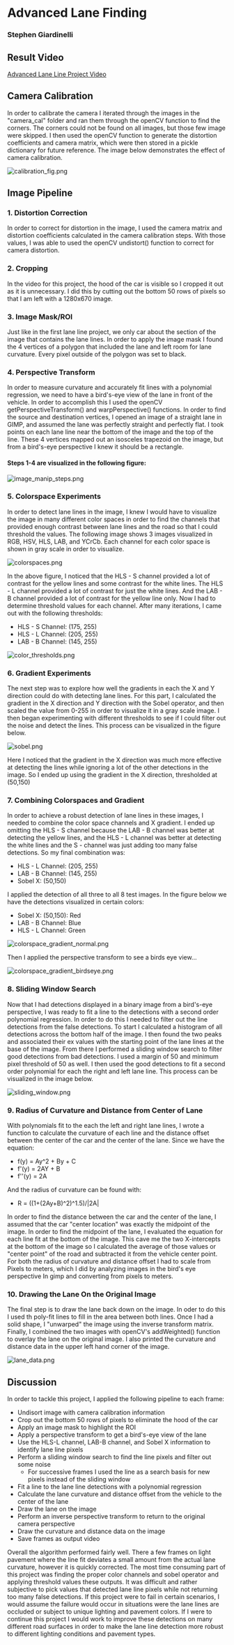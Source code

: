 # Advanced Lane Finding
### Stephen Giardinelli

## Result Video
[Advanced Lane Line Project Video](https://youtu.be/XGbll-fsTaU)

## Camera Calibration
In order to calibrate the camera I iterated through the images in the "camera_cal" folder and ran them through the openCV function to find the corners.  The corners could not be found on all images, but those few image were skipped.  I then used the openCV function to generate the distortion coefficients and camera matrix, which were then stored in a pickle dictionary for future reference.  The image below demonstrates the effect of camera calibration.


![calibration_fig.png](output_images/calibration_fig.png)

## Image Pipeline
### 1. Distortion Correction
In order to correct for distortion in the image, I used the camera matrix and distortion coefficients calculated in the camera calibration steps.  With those values, I was able to used the openCV undistort() function to correct for camera distortion.

### 2. Cropping
In the video for this project, the hood of the car is visible so I cropped it out as it is unnecessary.  I did this by cutting out the bottom 50 rows of pixels so that I am left with a 1280x670 image.

### 3. Image Mask/ROI
Just like in the first lane line project, we only car about the section of the image that contains the lane lines.  In order to apply the image mask I found the 4 vertices of a polygon that included the lane and left room for lane curvature.  Every pixel outside of the polygon was set to black.

### 4. Perspective Transform
In order to measure curvature and accurately fit lines with a polynomial regression, we need to have a bird's-eye view of the lane in front of the vehicle.  In order to accomplish this I used the openCV getPerspectiveTransform() and warpPerspective() functions.  In order to find the source and destination vertices, I opened an image of a straight lane in GIMP, and assumed the lane was perfectly straight and perfectly flat.  I took points on each lane line near the bottom of the image and the top of the line.  These 4 vertices mapped out an isosceles trapezoid on the image, but from a bird's-eye perspective I knew it should be a rectangle.

#### Steps 1-4 are visualized in the following figure:
![image_manip_steps.png](output_images/image_manip_steps.png)

### 5. Colorspace Experiments
In order to detect lane lines in the image, I knew I would have to visualize the image in many different color spaces in order to find the channels that provided enough contrast between lane lines and the road so that I could threshold the values.  The following image shows 3 images visualized in RGB, HSV, HLS, LAB, and YCrCb.  Each channel for each color space is shown in gray scale in order to visualize.

![colorspaces.png](output_images/colorspaces.png)

In the above figure, I noticed that the HLS - S channel provided a lot of contrast for the yellow lines and some contrast for the white lines.  The HLS - L channel provided a lot of contrast for just the white lines. And the LAB - B channel provided a lot of contrast for the yellow line only.  Now I had to determine threshold values for each channel.  After many iterations, I came out with the following thresholds:
  - HLS - S Channel: (175, 255)
  - HLS - L Channel: (205, 255)
  - LAB - B Channel: (145, 255)

![color_thresholds.png](output_images/color_thresholds.png)

### 6. Gradient Experiments
The next step was to explore how well the gradients in each the X and Y direction could do with detecting lane lines.  For this part, I calculated the gradient in the X direction and Y direction with the Sobel operator, and then scaled the value from 0-255 in order to visualize it in a gray scale image.  I then began experimenting with different thresholds to see if I could filter out the noise and detect the lines.  This process can be visualized in the figure below.

![sobel.png](output_images/sobel.png)

Here I noticed that the gradient in the X direction was much more effective at detecting the lines while ignoring a lot of the other detections in the image.  So I ended up using the gradient in the X direction, thresholded at (50,150)

### 7. Combining Colorspaces and Gradient
In order to achieve a robust detection of lane lines in these images, I needed to combine the color space channels and X gradient.  I ended up omitting the HLS - S channel because the LAB - B channel was better at detecting the yellow lines, and the HLS - L channel was better at detecting the white lines and the S - channel was just adding too many false detections.  So my final combination was:

  - HLS - L Channel: (205, 255)
  - LAB - B Channel: (145, 255)
  - Sobel X: (50,150)

I applied the detection of all three to all 8 test images.  In the figure below we have the detections visualized in certain colors:

  - Sobel X: (50,150): Red
  - LAB - B Channel: Blue
  - HLS - L Channel: Green

![colorspace_gradient_normal.png](output_images/colorspace_gradient_normal.png)

Then I applied the perspective transform to see a birds eye view...

![colorspace_gradient_birdseye.png](output_images/colorspace_gradient_birdseye.png)

### 8. Sliding Window Search
Now that I had detections displayed in a binary image from a bird's-eye perspective, I was ready to fit a line to the detections with a second order polynomial regression.  In order to do this I needed to filter out the line detections from the false detections.  To start I calculated a histogram of all detections across the bottom half of the image.  I then found the two peaks and associated their ex values with the starting point of the lane lines at the base of the image.  From there I performed a sliding window search to filter good detections from bad detections.  I used a margin of 50 and minimum pixel threshold of 50 as well.  I then used the good detections to fit a second order polynomial for each the right and left lane line.  This process can be visualized in the image below.

![sliding_window.png](output_images/sliding_window.png)

### 9. Radius of Curvature and Distance from Center of Lane
With polynomials fit to the each the left and right lane lines, I wrote a function to calculate the curvature of each line and the distance offset between the center of the car and the center of the lane.  Since we have the equation:

  - f(y) = Ay^2 + By + C
  - f'(y) = 2AY + B
  - f''(y) = 2A

And the radius of curvature can be found with:
  - R = ((1+(2Ay+B)^2)^1.5)/|2A|

In order to find the distance between the car and the center of the lane, I assumed that the car "center location" was exactly the midpoint of the image.  In order to find the midpoint of the lane, I evaluated the equation for each line fit at the bottom of the image.  This cave me the two X-intercepts at the bottom of the image so I calculated the average of those values or "center point" of the road and subtracted it from the vehicle center point.  For both the radius of curvature and distance offset I had to scale from Pixels to meters, which I did by analyzing images in the bird's eye perspective In gimp and converting from pixels to meters.

### 10. Drawing the Lane On the Original Image
The final step is to draw the lane back down on the image.  In oder to do this I used th poly-fit lines to fill in the area between both lines.  Once I had a solid shape, I "unwarped" the image using the inverse transform matrix.  Finally, I combined the two images with openCV's addWeighted() function to overlay the lane on the original image.  I also printed the curvature and distance data in the upper left hand corner of the image.

![lane_data.png](output_images/lane_data.png)

## Discussion

In order to tackle this project, I applied the following pipeline to each frame:

  - Undisort image with camera calibration information
  - Crop out the bottom 50 rows of pixels to eliminate the hood of the car
  - Apply an image mask to highlight the ROI
  - Apply a perspective transform to get a bird's-eye view of the lane
  - Use the HLS-L channel, LAB-B channel, and Sobel X information to identify lane line pixels
  - Perform a sliding window search to find the line pixels and filter out some noise
      - For successive frames I used the line as a search basis for new pixels instead of the sliding window
  - Fit a line to the lane line detections with a polynomial regression
  - Calculate the lane curvature and distance offset from the vehicle to the center of the lane
  - Draw the lane on the image
  - Perform an inverse perspective transform to return to the original camera perspective
  - Draw the curvature and distance data on the image
  - Save frames as output video

Overall the algorithm performed fairly well.  There a few frames on light pavement where the line fit deviates a small amount from the actual lane curvature, however it is quickly corrected.  The most time consuming part of this project was finding the proper color channels and sobel operator and applying threshold values these outputs.  It was difficult and rather subjective to pick values that detected lane line pixels while not returning too many false detections.  If this project were to fail in certain scenarios, I would assume the failure would occur in situations were the lane lines are occluded or subject to unique lighting and pavement colors. If I were to continue this project I would work to improve these detections on many different road surfaces in order to make the lane line detection more robust to different lighting conditions and pavement types.
